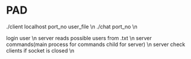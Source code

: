 # PAD
./client localhost port_no user_file \n
./chat port_no \n

login user \n
server reads possible users from .txt \n
server commands(main process for commands child for server) \n
server check  clients if socket is closed \n

